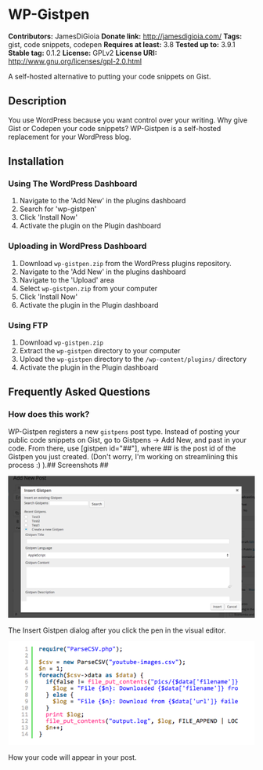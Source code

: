 # WP-Gistpen #
**Contributors:** JamesDiGioia
**Donate link:** http://jamesdigioia.com/
**Tags:** gist, code snippets, codepen
**Requires at least:** 3.8
**Tested up to:** 3.9.1
**Stable tag:** 0.1.2
**License:** GPLv2
**License URI:** http://www.gnu.org/licenses/gpl-2.0.html

A self-hosted alternative to putting your code snippets on Gist.

## Description ##

You use WordPress because you want control over your writing. Why give Gist or Codepen your code snippets? WP-Gistpen is a self-hosted replacement for your WordPress blog.

## Installation ##

### Using The WordPress Dashboard ###

1. Navigate to the 'Add New' in the plugins dashboard
2. Search for 'wp-gistpen'
3. Click 'Install Now'
4. Activate the plugin on the Plugin dashboard

### Uploading in WordPress Dashboard ###

1. Download `wp-gistpen.zip` from the WordPress plugins repository.
2. Navigate to the 'Add New' in the plugins dashboard
3. Navigate to the 'Upload' area
4. Select `wp-gistpen.zip` from your computer
5. Click 'Install Now'
6. Activate the plugin in the Plugin dashboard

### Using FTP ###

1. Download `wp-gistpen.zip`
2. Extract the `wp-gistpen` directory to your computer
3. Upload the `wp-gistpen` directory to the `/wp-content/plugins/` directory
4. Activate the plugin in the Plugin dashboard

## Frequently Asked Questions ##

### How does this work? ###

WP-Gistpen registers a new `gistpens` post type. Instead of posting your public code snippets on Gist, go to Gistpens -> Add New, and past in your code. From there, use [gistpen id="##"], where ## is the post id of the Gistpen you just created. (Don't worry, I'm working on streamlining this process :) ).## Screenshots ##

![](assets/screenshot-1.png)

The Insert Gistpen dialog after you click the pen in the visual editor.

![](assets/screenshot-2.png)

How your code will appear in your post.